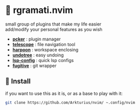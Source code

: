# 💾 rgramati.nvim

small group of plugins that make my life easier   
add/modify your personal features as you wish   

- **[pcker](https://github.com/lewis6991/pckr.nvim)** : plugin manager
- **[telescope](https://github.com/nvim-telescope/telescope.nvim)** : file navigation tool
- **[harpoon](https://github.com/ThePrimeagen/harpoon)** : workspace enclosing
- **[undotree](https://github.com/mbbill/undotree)** : easy undoing
- **[lsp-config](https://github.com/neovim/nvim-lspconfig)** : quick lsp configs
- **[fugitive](https://github.com/tpope/vim-fugitive)** : git wrapper

## 🔌 Install

if you want to use this as it is, or as a base to play with it:
```bash
git clone https://github.com/Arkturius/nvim/ ~.config/nvim
```
